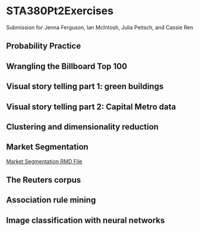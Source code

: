 # STA380Pt2Exercises
Submission for Jenna Ferguson, Ian McIntosh, Julia Peitsch, and Cassie Ren
## Probability Practice
## Wrangling the Billboard Top 100
## Visual story telling part 1: green buildings
## Visual story telling part 2: Capital Metro data
## Clustering and dimensionality reduction
## Market Segmentation

[Market Segmentation RMD File](Market%20Segmentation.rmd)

## The Reuters corpus
## Association rule mining
## Image classification with neural networks

